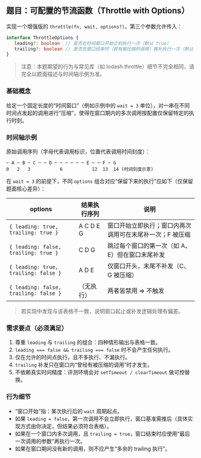 ## 题目：可配置的节流函数（Throttle with Options）

实现一个增强版的 `throttle(fn, wait, options?)`，第三个参数允许传入：

```ts
interface ThrottleOptions {
   leading?: boolean  // 是否在时间窗口开始立刻执行一次（默认 true）
   trailing?: boolean // 是否在窗口结束时（若有被压缩的调用）再补执行一次（默认 true）
}
```

> 注意：本题期望的行为与常见库（如 lodash.throttle）细节不完全相同，请完全以题面描述与时间轴示例为准。

### 基础概念

给定一个固定长度的“时间窗口”（例如示例中的 `wait = 3` 单位），对一串在不同时间点发起的调用进行“压缩”，使得在窗口期内的多次调用按配置仅保留特定的执行时刻。

### 时间轴示例

原始调用序列（字母代表调用标识，位置代表调用时间刻度）：

```
─ A ─ B ─ C ─ ─ D ─ ─ ─ ─ ─ ─ E ─ ─ F ─ G
0   2   3           6           12  13  14 (时间刻度示意)
```

在 `wait = 3` 的前提下，不同 `options` 组合对应“保留下来的执行”应如下（仅保留题面核心差异）：

| options                               | 结果执行序列 | 说明                                                     |
| ------------------------------------- | ------------ | -------------------------------------------------------- |
| `{ leading: true,  trailing: true }`  | A C D E G    | 窗口开始立即执行；窗口内再次调用可在末尾补一次；F 被压缩 |
| `{ leading: false, trailing: true }`  | C D G        | 跳过每个窗口的第一次（如 A、E）但在窗口末尾补发          |
| `{ leading: true,  trailing: false }` | A D E        | 仅窗口开头，末尾不补发（C、G 被压缩）                    |
| `{ leading: false, trailing: false }` | （无执行）   | 两者皆禁用 => 不触发                                     |

> 若实现中发现与该表格不一致，说明窗口起止或补发逻辑处理有偏差。

### 需求要点（必须满足）

1. 尊重 `leading` 与 `trailing` 的组合：四种情形输出与表格一致。
2. `leading === false && trailing === false` 时不会产生任何执行。
3. 仅在允许的时间点执行，且不多执行、不漏执行。
4. `trailing` 补发只在窗口内“曾经有被压缩的调用”时才发生。
5. 不依赖真实时间精度：评测环境会对 `setTimeout / clearTimeout` 做可控替换。

### 行为细节

- “窗口开始”指：某次执行后的 `wait` 周期起点。
- 如果 `leading = false`，第一次调用不会立即执行，窗口基准需推后（具体实现方式由你决定，但结果必须符合表格）。
- 如果在一个窗口内多次调用，且 `trailing = true`，窗口结束时应使用“最后一次调用的参数”再执行一次。
- 如果在窗口期间没有新的调用，则不应产生“多余的 trailing 执行”。
